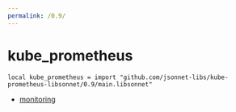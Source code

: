 ```yaml
---
permalink: /0.9/
---
```


# kube_prometheus

```jsonnet
local kube_prometheus = import "github.com/jsonnet-libs/kube-prometheus-libsonnet/0.9/main.libsonnet"
```



* [monitoring](monitoring/index.md)